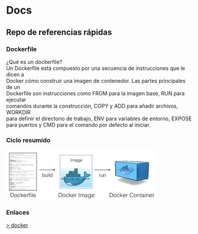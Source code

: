 # Docs

## Repo de referencias rápidas

### Dockerfile
¿Qué es un dockerfile?  
Un Dockerfile está compuesto por una secuencia de instrucciones que le dicen a  
Docker cómo construir una imagen de contenedor. Las partes principales de un   
Dockerfile son instrucciones como FROM para la imagen base, RUN para ejecutar   
comandos durante la construcción, COPY y ADD para añadir archivos, WORKDIR   
para definir el directorio de trabajo, ENV para variables de entorno, EXPOSE
para puertos y CMD para el comando por defecto al iniciar.  

### Ciclo resumido
![Ciclo](/public/ciclo_simple.jpg)

### Enlaces
[> docker](/docs/docker.md)
